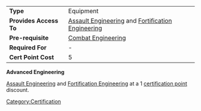 |                        |                                                                                                                               |
| ---------------------- | ----------------------------------------------------------------------------------------------------------------------------- |
| **Type**               | Equipment                                                                                                                     |
| **Provides Access To** | [Assault Engineering](/Assault_Engineering "wikilink") and [Fortification Engineering](/Fortification_Engineering "wikilink") |
| **Pre-requisite**      | [Combat Engineering](/Combat_Engineering "wikilink")                                                                          |
| **Required For**       | \-                                                                                                                            |
| **Cert Point Cost**    | 5                                                                                                                             |

**Advanced Engineering**

[Assault Engineering](/Assault_Engineering "wikilink") and [Fortification
Engineering](/Fortification_Engineering "wikilink") at a 1 [certification
point](/certification_points "wikilink") discount.

[Category:Certification](/Category:Certification "wikilink")
